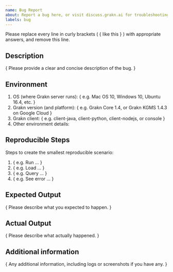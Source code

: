 ```yaml
---
name: Bug Report
about: Report a bug here, or visit discuss.grakn.ai for troubleshooting discussions
labels: bug
---
```


Please replace every line in curly brackets ( { like this } ) with appropriate answers, and remove this line.

## Description

{ Please provide a clear and concise description of the bug. }

## Environment

1. OS (where Grakn server runs): { e.g. Mac OS 10, Windows 10, Ubuntu 16.4, etc. }
2. Grakn version (and platform): { e.g. Grakn Core 1.4, or Grakn KGMS 1.4.3 on Google Cloud }
3. Grakn client: { e.g. client-java, client-python, client-nodejs, or console }
4. Other environment details:

## Reproducible Steps

Steps to create the smallest reproducible scenario:
1. { e.g. Run ... }
2. { e.g. Load ... }
3. { e.g. Query ... }
4. { e.g. See error ... }

## Expected Output

{ Please describe what you expected to happen. }

## Actual Output

{ Please describe what actually happened. }
 
## Additional information

{ Any additional information, including logs or screenshots if you have any. }
